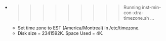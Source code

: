 * >>>>>>>>> Running inst-min-con-xtra-timezone.sh ...
  * Set time zone to EST (America/Montreal) in /etc/timezone.
  * Disk size = 2341592K. Space Used = 4K.
